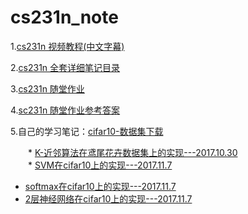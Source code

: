 cs231n_note
===
1.[cs231n 视频教程(中文字幕)](http://study.163.com/course/introduction.htm?courseId=1003223001)　　

2.[cs231n 全套详细笔记目录](/cs231n详细笔记.md)　　　

3.[cs231n 随堂作业](https://www.zhihu.com/search?type=content&q=%E6%96%AF%E5%9D%A6%E7%A6%8FCS231n%E8%AF%BE%E7%A8%8B%E4%BD%9C%E4%B8%9A)　　

4.[sc231n 随堂作业参考答案](http://www.cnblogs.com/daihengchen/tag/CS231n/)　　

5.自己的学习笔记：[cifar10-数据集下载](http://blog.csdn.net/garfielder007/article/details/51480844)　　　　　　　　

　　* [K-近邻算法在鸢尾花卉数据集上的实现---2017.10.30](/KNN.py)       
　　* [SVM在cifar10上的实现---2017.11.7](/SVM_cifar10.py)      
   * [softmax在cifar10上的实现---2017.11.7](/softmax_cifar10.py)      
   * [2层神经网络在cifar10上的实现---2017.11.7](/two_layers_network_cifar.py)
   
